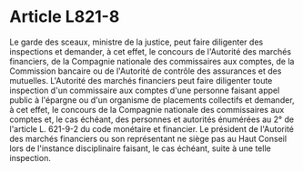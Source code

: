 # Article L821-8

Le garde des sceaux, ministre de la justice, peut faire diligenter des inspections et demander, à cet effet, le concours de l'Autorité des marchés financiers, de la Compagnie nationale des commissaires aux comptes, de la Commission bancaire ou de l'Autorité de contrôle des assurances et des mutuelles.   L'Autorité des marchés financiers peut faire diligenter toute inspection d'un commissaire aux comptes d'une personne faisant appel public à l'épargne ou d'un organisme de placements collectifs et demander, à cet effet, le concours de la Compagnie nationale des commissaires aux comptes et, le cas échéant, des personnes et autorités énumérées au 2° de l'article L. 621-9-2 du code monétaire et financier. Le président de l'Autorité des marchés financiers ou son représentant ne siège pas au Haut Conseil lors de l'instance disciplinaire faisant, le cas échéant, suite à une telle inspection.